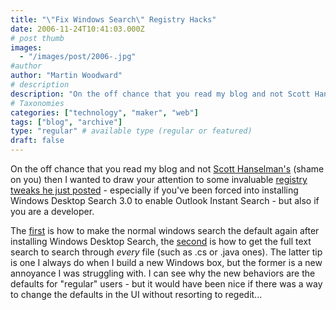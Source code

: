 ```yaml
---
title: "\"Fix Windows Search\" Registry Hacks"
date: 2006-11-24T10:41:03.000Z
# post thumb
images:
  - "/images/post/2006-.jpg"
#author
author: "Martin Woodward"
# description
description: "On the off chance that you read my blog and not Scott Hanselman's (shame on you) then I wanted to draw your attention to some invaluable."
# Taxonomies
categories: ["technology", "maker", "web"]
tags: ["blog", "archive"]
type: "regular" # available type (regular or featured)
draft: false
---
```

On the off chance that you read my blog and not [Scott Hanselman's](http://www.hanselman.com/blog/) (shame on you) then I wanted to draw your attention to some invaluable [registry tweaks he just posted](http://feeds.feedburner.com/~r/ScottHanselman/~3/53369771/HowToDisableWindowsDesktopSearchExplorerIntegrationAfterInstallingOffice2007.aspx) - especially if you've been forced into installing Windows Desktop Search 3.0 to enable Outlook Instant Search - but also if you are a developer. 

The [first](http://feeds.feedburner.com/~r/ScottHanselman/~3/53369771/HowToDisableWindowsDesktopSearchExplorerIntegrationAfterInstallingOffice2007.aspx) is how to make the normal windows search the default again after installing Windows Desktop Search, the [second](http://feeds.feedburner.com/~r/ScottHanselman/~3/53369771/HowToDisableWindowsDesktopSearchExplorerIntegrationAfterInstallingOffice2007.aspx) is how to get the full text search to search through *every* file (such as .cs or .java ones).  The latter tip is one I always do when I build a new Windows box, but the former is a new annoyance I was struggling with.  I can see why the new behaviors are the defaults for "regular" users - but it would have been nice if there was a way to change the defaults in the UI without resorting to regedit...
